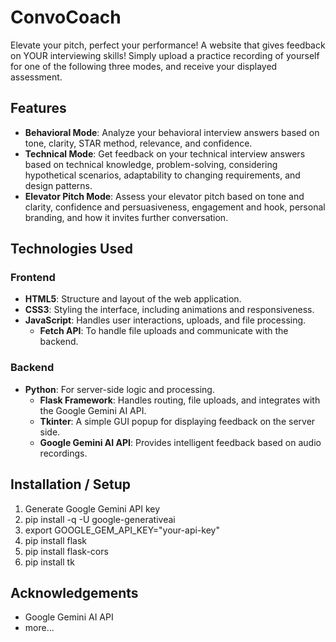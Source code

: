 # ConvoCoach
Elevate your pitch, perfect your performance!
A website that gives feedback on YOUR interviewing skills! Simply upload a practice recording of yourself for one of the following three modes, and receive your displayed assessment.

## Features

- **Behavioral Mode**: Analyze your behavioral interview answers based on tone, clarity, STAR method, relevance, and confidence.
- **Technical Mode**: Get feedback on your technical interview answers based on technical knowledge, problem-solving, considering hypothetical scenarios, adaptability to changing requirements, and design patterns.
- **Elevator Pitch Mode**: Assess your elevator pitch based on tone and clarity, confidence and persuasiveness, engagement and hook, personal branding, and how it invites further conversation.

## Technologies Used

### Frontend
- **HTML5**: Structure and layout of the web application.
- **CSS3**: Styling the interface, including animations and responsiveness.
- **JavaScript**: Handles user interactions, uploads, and file processing.
  - **Fetch API**: To handle file uploads and communicate with the backend.

### Backend
- **Python**: For server-side logic and processing.
  - **Flask Framework**: Handles routing, file uploads, and integrates with the Google Gemini AI API.
  - **Tkinter**: A simple GUI popup for displaying feedback on the server side.
  - **Google Gemini AI API**: Provides intelligent feedback based on audio recordings.

## Installation / Setup
1. Generate Google Gemini API key
2. pip install -q -U google-generativeai
3. export GOOGLE_GEM_API_KEY="your-api-key"
4. pip install flask
5. pip install flask-cors
6. pip install tk

## Acknowledgements
- Google Gemini AI API
- more...
